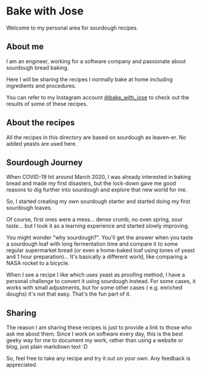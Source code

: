 # Bake with Jose

Welcome to my personal area for sourdough recipes.


## About me
I am an engineer, working for a software company and passionate about sourdough bread baking.

Here I will be sharing the recipes I normally bake at home including ingredients and procedures.

You can refer to my Instagram account [@bake_with_jose](https://www.instagram.com/bake_with_jose/) to check out the results of some of these recipes.

## About the recipes
All the recipes in this directory are based on sourdough as leaven-er. No added yeasts are used here.

## Sourdough Journey
When COVID-19 hit around March 2020, I was already interested in baking bread and made my first disasters, but the lock-down gave me good reasons to dig further into sourdough and explore that new world for me.

So, I started creating my own sourdough starter and started doing my first sourdough loaves.

Of course, first ones were a mess... dense crumb, no oven spring, sour taste... but I took it as a learning experience and started slowly improving.

You might wonder "why sourdough?". You'll get the answer when you taste a sourdough loaf with long fermentation time and compare it to some regular supermarket bread (or even a home-baked loaf using tones of yeast and 1 hour preparation)... It's basically a different world, like comparing a NASA rocket to a bicycle.

When I see a recipe I like which uses yeast as proofing method, I have a personal challenge to convert it using sourdough instead. For some cases, it works with small adjustments, but for some other cases ( e.g. enriched doughs) it's not that easy. That's the fun part of it.

## Sharing
The reason I am sharing these recipes is just to provide a link to those who ask me about them. Since I work on software every day, this is the best geeky way for me to document my work, rather than using a website or blog, just plain markdown text :D

So, feel free to take any recipe and try it out on your own. Any feedback is appreciated.
